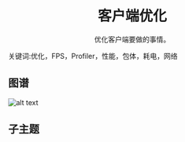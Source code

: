 <h1 align="center">客户端优化</h1>
<p align="center">优化客户端要做的事情。</p>
<p">关键词:优化，FPS，Profiler，性能，包体，耗电，网络</p>

## 图谱
![alt text](https://github.com/gonglei007/GameDevMind/blob/main/exports/4.1.3.客户端优化.png?raw=true)

## 子主题
